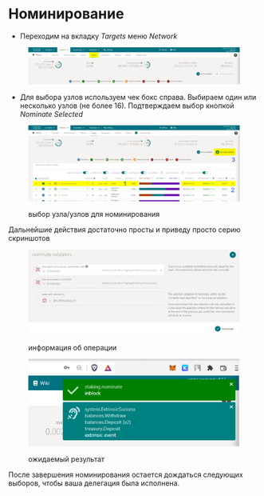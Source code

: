 # Номинирование

* Переходим на вкладку _Targets_ меню _Network_

<figure><img src="../.gitbook/assets/image.png" alt=""><figcaption></figcaption></figure>

* Для выбора узлов используем чек бокс справа. Выбираем один или несколько узлов (не более 16). Подтверждаем выбор кнопкой _Nominate Selected_

<figure><img src="../.gitbook/assets/Screenshot 09-02-2022 02.25.14.png" alt=""><figcaption><p>выбор узла/узлов для номинирования</p></figcaption></figure>

Дальнейшие действия достаточно просты и приведу просто серию скриншотов&#x20;

<figure><img src="../.gitbook/assets/image (9).png" alt=""><figcaption><p>информация об операции</p></figcaption></figure>

<figure><img src="../.gitbook/assets/image (16).png" alt=""><figcaption><p>ожидаемый результат</p></figcaption></figure>

После завершения номинирования остается дождаться следующих выборов, чтобы ваша делегация была исполнена.
